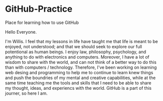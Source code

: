 # GitHub-Practice
Place for learning how to use GitHub

Hello Everyone.

I'm Willis. I feel that my lessons in life have taught me that life is meant to be enjoyed,
not understood; and that we should seek to explore our full potentional as human beings. I
enjoy law, philosophy, psychology, and anything to do with electronics and computers. Moreover,
I have a lot of wisdom to share with the world, and can not think of a better way to do this
than with computers / technology. Therefore, I've been working on learning web desing and
programming to help me to continue to learn knew things and push the boundries of my mental
and creative capabilities, while at the same time teaching me the tools and skills that I
need to be able to share my thought, ideas, and experiencs with the world. GitHub is a part
of this journer, so here I am.
